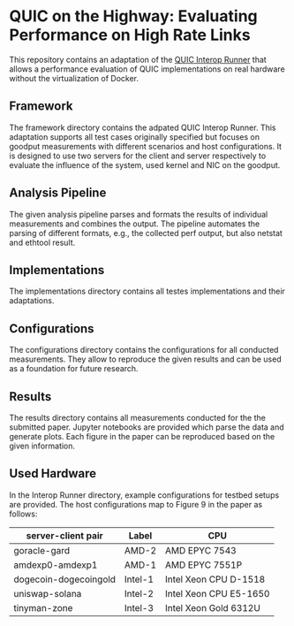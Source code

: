 # QUIC on the Highway: Evaluating Performance on High Rate Links
This repository contains an adaptation of the [QUIC Interop Runner](https://github.com/marten-seemann/quic-interop-runner) that allows a performance evaluation of QUIC implementations on real hardware without the virtualization of Docker.

## Framework
The framework directory contains the adpated QUIC Interop Runner. This adaptation supports all test cases originally specified but focuses on goodput measurements with different scenarios and host configurations.
It is designed to use two servers for the client and server respectively to evaluate the influence of the system, used kernel and NIC on the goodput.

## Analysis Pipeline
The given analysis pipeline parses and formats the results of individual measurements and combines the output.
The pipeline automates the parsing of different formats, e.g., the collected perf output, but also netstat and ethtool result.

## Implementations
The implementations directory contains all testes implementations and their adaptations.

## Configurations
The configurations directory contains the configurations for all conducted measurements.
They allow to reproduce the given results and can be used as a foundation for future research.

## Results
The results directory contains all measurements conducted for the the submitted paper.
Jupyter notebooks are provided which parse the data and generate plots.
Each figure in the paper can be reproduced based on the given information.

## Used Hardware
In the Interop Runner directory, example configurations for testbed setups are provided.
The host configurations map to Figure 9 in the paper as follows:

| server-client pair    | Label    | CPU                    |
| --------------------- | -------- | ---------------------- |
| goracle-gard          | AMD-2    | AMD EPYC 7543          |
| amdexp0-amdexp1       | AMD-1    | AMD EPYC 7551P         |
| dogecoin-dogecoingold | Intel-1  | Intel Xeon CPU D-1518  |
| uniswap-solana        | Intel-2  | Intel Xeon CPU E5-1650 |
| tinyman-zone          | Intel-3  | Intel Xeon Gold 6312U  |

